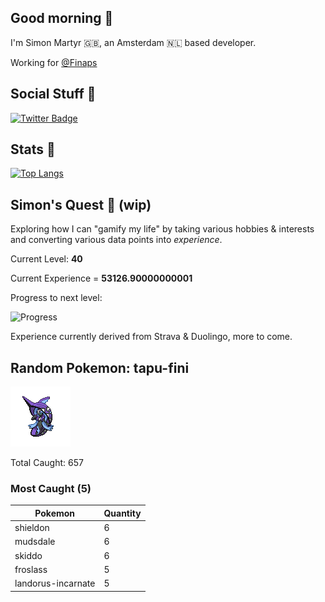 ## Good morning 🌅

I'm Simon Martyr 🇬🇧, an Amsterdam 🇳🇱 based developer. 

Working for [@Finaps](https://www.finaps.nl/) 


## Social Stuff 🔮

[![Twitter Badge](https://img.shields.io/badge/-@vintage_si-1ca0f1?style=flat-square&labelColor=1ca0f1&logo=twitter&logoColor=white&link=https://twitter.com/vintage_si)](https://twitter.com/vintage_si)

## Stats 🤖

[![Top Langs](https://github-readme-stats.vercel.app/api/top-langs/?username=simonmartyr&layout=compact)](https://github.com/anuraghazra/github-readme-stats)

## Simon's Quest 🚧 (wip)

Exploring how I can "gamify my life" by taking various hobbies & interests and converting various data points into _experience_.

Current Level: **40**

Current Experience = **53126.90000000001**

Progress to next level:


![Progress](https://progress-bar.dev/48/?width=250)

Experience currently derived from Strava & Duolingo, more to come.

## Random Pokemon: tapu-fini
 
![pokemon](https:&#x2F;&#x2F;raw.githubusercontent.com&#x2F;PokeAPI&#x2F;sprites&#x2F;master&#x2F;sprites&#x2F;pokemon&#x2F;788.png) 

Total Caught: 657

### Most Caught (5)

Pokemon | Quantity |
--- | --- |
shieldon|6
mudsdale|6
skiddo|6
froslass|5
landorus-incarnate|5

